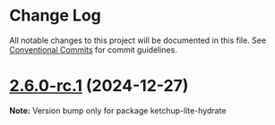 # Change Log

All notable changes to this project will be documented in this file. See [Conventional Commits](https://conventionalcommits.org) for commit guidelines.

# [2.6.0-rc.1](https://github.com/lucafoscili/ketchup-lite/compare/2.6.0-rc.0...2.6.0-rc.1) (2024-12-27)

**Note:** Version bump only for package ketchup-lite-hydrate
